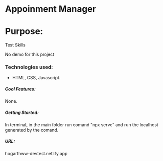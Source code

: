 # Appoinment Manager

# Purpose:

Test Skills

No demo for this project

### Technologies used:

- HTML, CSS, Javascript.

##### Cool Features:

None.

##### Getting Started:

In terminal, in the main folder run comand "npx serve"
and run the localhost generated by the comand.


##### URL:
hogarthww-devtest.netlify.app
